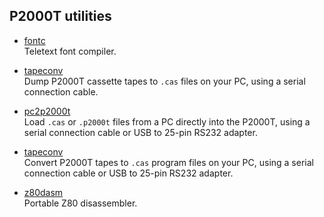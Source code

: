 ## P2000T utilities

* [fontc](/utilities/fontc/) \
  Teletext font compiler.

* [tapeconv](/utilities/tapeconv/) \
  Dump P2000T cassette tapes to `.cas` files on your PC, using a serial connection cable.

* [pc2p2000t](/utilities/pc2p2000t/) \
  Load `.cas` or `.p2000t` files from a PC directly into the P2000T, using a serial connection cable or USB to 25-pin RS232 adapter.

* [tapeconv](/utilities/tapeconv/) \
  Convert P2000T tapes to `.cas` program files on your PC, using a serial connection cable or USB to 25-pin RS232 adapter.

* [z80dasm](/utilities/z80dasm/) \
  Portable Z80 disassembler.
